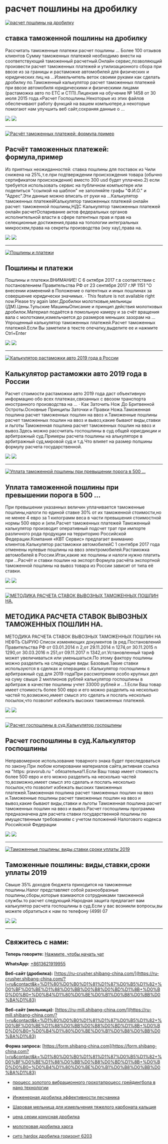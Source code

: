 # расчет пошлины на дробилку

<a href="https://swt.shibang-china.com/?l=ru&img&k=%D1%80%D0%B0%D1%81%D1%87%D0%B5%D1%82+%D0%BF%D0%BE%D1%88%D0%BB%D0%B8%D0%BD%D1%8B+%D0%BD%D0%B0+%D0%B4%D1%80%D0%BE%D0%B1%D0%B8%D0%BB%D0%BA%D1%83" target="_blank">![расчет пошлины на дробилку](http://static.shibang-china.com/all-800x300/724.jpg)</a>

## ставка таможенной пошлины на дробилку
Рассчитать таможенные платежи расчет пошлины … Более 100 отзывов клиентов Сумму таможенных платежей необходимо внести на соответствующий таможенный расчетный.Онлайн сервис,позволяющий произвести расчет таможенных платежей и утилизационного сбора при ввозе из за границы и растаможке автомобилей для физических и юридических лиц на …Измельчитель веток своими руками как сделать дробилку по.Таможенный калькулятор расчет таможенных платежей при ввозе автомобиля юридическими и физическими лицами (растаможка авто по ЕТС и СТП).Лицензия на обучение № 1458 от 30 июля 2015 года.&#171;Расчет Госпошлины.Некоторые из этих файлов обеспечивают работу функций на вашем компьютере,а некоторые помогают нам улучшить веб сайт,сохраняя данные о …


<a href="https://whatsapp.shibangsoft.com/WhatsApp.php" target="_blank" title="WhatsApp">![](http://static.shibang-china.com/icon/whatsapp.png)</a> <a href="https://swt.shibang-china.com/?l=ru&icon&k=%D1%80%D0%B0%D1%81%D1%87%D0%B5%D1%82+%D0%BF%D0%BE%D1%88%D0%BB%D0%B8%D0%BD%D1%8B+%D0%BD%D0%B0+%D0%B4%D1%80%D0%BE%D0%B1%D0%B8%D0%BB%D0%BA%D1%83" target="_blank">![](http://static.shibang-china.com/icon/chat-ru.png)</a>

---

<a href="https://swt.shibang-china.com/?l=ru&img&k=%D1%80%D0%B0%D1%81%D1%87%D0%B5%D1%82+%D0%BF%D0%BE%D1%88%D0%BB%D0%B8%D0%BD%D1%8B+%D0%BD%D0%B0+%D0%B4%D1%80%D0%BE%D0%B1%D0%B8%D0%BB%D0%BA%D1%83" target="_blank">![Расчёт таможенных платежей: формула,пример](http://static.shibang-china.com/all-800x300/271.jpg)</a>

## Расчёт таможенных платежей: формула,пример
Из приятных неожиданностей: ставка пошлины для поставок из Чили снижена на 25%,т.е.при подтверждении происхождения товара (обычно сертификатом происхождения) вместо 300 usd будет уплачено.2) если требуется использовать сервис на публичном компьютере или поделиться &quot;ссылкой на шаблон&quot; не заполняйте графы &quot;Ф.И.О.&quot; и &quot;Адрес&quot;.Эти данные можно вписать от руки на …Калькулятор таможенных платежейКалькулятор таможенных платежей онлайн расчет: таможенной пошлины,НДС Калькулятор таможенных платежей онлайн расчетОспаривание актов федеральных органов исполнительной власти в сфере патентных прав и прав на селекционные достижения,права на топологии интегральных микросхем,права на секреты производства (ноу хау),права на.


<a href="https://whatsapp.shibangsoft.com/WhatsApp.php" target="_blank" title="WhatsApp">![](http://static.shibang-china.com/icon/whatsapp.png)</a> <a href="https://swt.shibang-china.com/?l=ru&icon&k=%D1%80%D0%B0%D1%81%D1%87%D0%B5%D1%82+%D0%BF%D0%BE%D1%88%D0%BB%D0%B8%D0%BD%D1%8B+%D0%BD%D0%B0+%D0%B4%D1%80%D0%BE%D0%B1%D0%B8%D0%BB%D0%BA%D1%83" target="_blank">![](http://static.shibang-china.com/icon/chat-ru.png)</a>

---

<a href="https://swt.shibang-china.com/?l=ru&img&k=%D1%80%D0%B0%D1%81%D1%87%D0%B5%D1%82+%D0%BF%D0%BE%D1%88%D0%BB%D0%B8%D0%BD%D1%8B+%D0%BD%D0%B0+%D0%B4%D1%80%D0%BE%D0%B1%D0%B8%D0%BB%D0%BA%D1%83" target="_blank">![Пошлины и платежи](http://static.shibang-china.com/all-800x300/935.jpg)</a>

## Пошлины и платежи
Пошлины и платежи.ВНИМАНИЕ! С 6 октября 2017 г.в соответствии с постановлением Правительства РФ от 23 сентября 2017 г.№ 1151 &quot;О внесении изменений в Положение о патентных и иных пошлинах за совершение юридически значимых.&nbsp;&#0183;&#32;This feature is not available right now.Please try again later.Дробилки молотковые,мельницы (ДМ).Цены.Тульские МашиныОписание и принцип действия молотковых дробилок.Материал подаётся в помольную камеру и за счёт вращения вала с молотками,измельчается до размеров меньших зазорам на …Упрощенный калькулятор таможенных платежей.Расчет таможенных платежей.Если Вы заметили в тексте опечатку,выделите ее и нажмите Ctrl+Enter


<a href="https://whatsapp.shibangsoft.com/WhatsApp.php" target="_blank" title="WhatsApp">![](http://static.shibang-china.com/icon/whatsapp.png)</a> <a href="https://swt.shibang-china.com/?l=ru&icon&k=%D1%80%D0%B0%D1%81%D1%87%D0%B5%D1%82+%D0%BF%D0%BE%D1%88%D0%BB%D0%B8%D0%BD%D1%8B+%D0%BD%D0%B0+%D0%B4%D1%80%D0%BE%D0%B1%D0%B8%D0%BB%D0%BA%D1%83" target="_blank">![](http://static.shibang-china.com/icon/chat-ru.png)</a>

---

<a href="https://swt.shibang-china.com/?l=ru&img&k=%D1%80%D0%B0%D1%81%D1%87%D0%B5%D1%82+%D0%BF%D0%BE%D1%88%D0%BB%D0%B8%D0%BD%D1%8B+%D0%BD%D0%B0+%D0%B4%D1%80%D0%BE%D0%B1%D0%B8%D0%BB%D0%BA%D1%83" target="_blank">![Калькулятор растаможки авто 2019 года в России](http://static.shibang-china.com/all-800x300/401.jpg)</a>

## Калькулятор растаможки авто 2019 года в России
Расчет стоимости растаможки авто 2019 года даст объективную информацию обо всех платежах,связанных с ввозом транспорта иностранного производства на …&nbsp;&#0183;&#32;Как Заточить Нож До Бритвенной Остроты.Основные Принципы Заточки и Правки Ножа.Таможенная пошлина расчет таможенных пошлин на ввоз и.Таможенные пошлины расчет таможенных пошлин на ввоз и вывоз,какие бывают виды,ставки и льготы Таможенная пошлина расчет таможенных пошлин на ввоз и вывоз.Здесь можно рассчитать госпошлины в суд общей юрисдикции и арбитражный суд.Примеры расчета пошлины на алькуляторе в арбитражный суд,мировой суд и т.д.Что влияет на размер полшины формулу расчета государственной.


<a href="https://whatsapp.shibangsoft.com/WhatsApp.php" target="_blank" title="WhatsApp">![](http://static.shibang-china.com/icon/whatsapp.png)</a> <a href="https://swt.shibang-china.com/?l=ru&icon&k=%D1%80%D0%B0%D1%81%D1%87%D0%B5%D1%82+%D0%BF%D0%BE%D1%88%D0%BB%D0%B8%D0%BD%D1%8B+%D0%BD%D0%B0+%D0%B4%D1%80%D0%BE%D0%B1%D0%B8%D0%BB%D0%BA%D1%83" target="_blank">![](http://static.shibang-china.com/icon/chat-ru.png)</a>

---

<a href="https://swt.shibang-china.com/?l=ru&img&k=%D1%80%D0%B0%D1%81%D1%87%D0%B5%D1%82+%D0%BF%D0%BE%D1%88%D0%BB%D0%B8%D0%BD%D1%8B+%D0%BD%D0%B0+%D0%B4%D1%80%D0%BE%D0%B1%D0%B8%D0%BB%D0%BA%D1%83" target="_blank">![Уплата таможенной пошлины при превышении порога в 500 …](http://static.shibang-china.com/all-800x300/160.jpg)</a>

## Уплата таможенной пошлины при превышении порога в 500 …
При превышении указанных величин уплачивается таможенные пошлины,налоги по единой ставке 30% от их таможенной стоимости,но не менее 4 евро за 1 килограмм веса в части превышения стоимостной нормы 500 евро и (или.Расчет таможенных платежей Таможенный калькулятор производит оперативный подсчет трат при импорте различного рода продукции на территорию Российской Федерации.Компания &#171;КВТ Сервис&#187; предлагает вниманию клиентов.Калькулятор растаможки автомобилейС 1 сентября 2017 года отменены нулевые пошлины на ввоз электромобилей.Растаможка автомобилей в России.Итак,какие же пошлины и налоги нужно платить при …Расчёт и ставки пошлин на экспорт.Формула расчёта экспортной таможенной пошлины на вывоз товара из России зависит от типа её ставки.


<a href="https://whatsapp.shibangsoft.com/WhatsApp.php" target="_blank" title="WhatsApp">![](http://static.shibang-china.com/icon/whatsapp.png)</a> <a href="https://swt.shibang-china.com/?l=ru&icon&k=%D1%80%D0%B0%D1%81%D1%87%D0%B5%D1%82+%D0%BF%D0%BE%D1%88%D0%BB%D0%B8%D0%BD%D1%8B+%D0%BD%D0%B0+%D0%B4%D1%80%D0%BE%D0%B1%D0%B8%D0%BB%D0%BA%D1%83" target="_blank">![](http://static.shibang-china.com/icon/chat-ru.png)</a>

---

<a href="https://swt.shibang-china.com/?l=ru&img&k=%D1%80%D0%B0%D1%81%D1%87%D0%B5%D1%82+%D0%BF%D0%BE%D1%88%D0%BB%D0%B8%D0%BD%D1%8B+%D0%BD%D0%B0+%D0%B4%D1%80%D0%BE%D0%B1%D0%B8%D0%BB%D0%BA%D1%83" target="_blank">![МЕТОДИКА РАСЧЕТА СТАВОК ВЫВОЗНЫХ ТАМОЖЕННЫХ ПОШЛИН НА.](http://static.shibang-china.com/all-800x300/1268.jpg)</a>

## МЕТОДИКА РАСЧЕТА СТАВОК ВЫВОЗНЫХ ТАМОЖЕННЫХ ПОШЛИН НА.
МЕТОДИКА РАСЧЕТА СТАВОК ВЫВОЗНЫХ ТАМОЖЕННЫХ ПОШЛИН НА НЕФТЬ СЫРУЮ Список изменяющих документов (в ред.Постановлений Правительства РФ от 03.01.2014 n 2,от 29.11.2014 n 1274,от 30.11.2015 n 1290,от 30.03.2016 n 251,от 09.11.2017 n 1342,от.Установленный тариф может увеличиваться или уменьшаться.По этому фактору пошлины можно разделить на следующие виды: Базовые.Такие ставки используются в сделках и операциях с.Калькулятор госпошлины в арбитражный суд для 2019 годаПри рассмотрении особо крупных дел на суму свыше 2 миллионов рублей калькулятор госпошлины в арбитраж в качестве пошлины учтет 33000 рублей и …1.Если Ваш товар имеет стоимость более 500 евро и его можно разделить на несколько частей то,возможно,имеет смысл это сделать и послать несколько посылок,что позволит избежать высоких таможенных платежей.


<a href="https://whatsapp.shibangsoft.com/WhatsApp.php" target="_blank" title="WhatsApp">![](http://static.shibang-china.com/icon/whatsapp.png)</a> <a href="https://swt.shibang-china.com/?l=ru&icon&k=%D1%80%D0%B0%D1%81%D1%87%D0%B5%D1%82+%D0%BF%D0%BE%D1%88%D0%BB%D0%B8%D0%BD%D1%8B+%D0%BD%D0%B0+%D0%B4%D1%80%D0%BE%D0%B1%D0%B8%D0%BB%D0%BA%D1%83" target="_blank">![](http://static.shibang-china.com/icon/chat-ru.png)</a>

---

<a href="https://swt.shibang-china.com/?l=ru&img&k=%D1%80%D0%B0%D1%81%D1%87%D0%B5%D1%82+%D0%BF%D0%BE%D1%88%D0%BB%D0%B8%D0%BD%D1%8B+%D0%BD%D0%B0+%D0%B4%D1%80%D0%BE%D0%B1%D0%B8%D0%BB%D0%BA%D1%83" target="_blank">![Расчет госпошлины в суд.Калькулятор госпошлины](http://static.shibang-china.com/all-800x300/537.jpg)</a>

## Расчет госпошлины в суд.Калькулятор госпошлины
Неправомерное использование товарного знака будет преследоваться по закону.При любом копировании материалов сайта,активная ссылка на &quot;https: pravorub.ru &quot; обязательна!1.Если Ваш товар имеет стоимость более 500 евро и его можно разделить на несколько частей то,возможно,имеет смысл это сделать и послать несколько посылок,что позволит избежать высоких таможенных платежей.Таможенная пошлина расчет таможенных пошлин на ввоз и.Таможенные пошлины расчет таможенных пошлин на ввоз и вывоз,какие бывают виды,ставки и льготы Таможенная пошлина расчет таможенных пошлин на ввоз и вывоз.Расчет госпошлины программа предназначена для расчета ставки государственной пошлины по имущественным требованиям с учетом положений Налогового кодекса Российской Федерации


<a href="https://whatsapp.shibangsoft.com/WhatsApp.php" target="_blank" title="WhatsApp">![](http://static.shibang-china.com/icon/whatsapp.png)</a> <a href="https://swt.shibang-china.com/?l=ru&icon&k=%D1%80%D0%B0%D1%81%D1%87%D0%B5%D1%82+%D0%BF%D0%BE%D1%88%D0%BB%D0%B8%D0%BD%D1%8B+%D0%BD%D0%B0+%D0%B4%D1%80%D0%BE%D0%B1%D0%B8%D0%BB%D0%BA%D1%83" target="_blank">![](http://static.shibang-china.com/icon/chat-ru.png)</a>

---

<a href="https://swt.shibang-china.com/?l=ru&img&k=%D1%80%D0%B0%D1%81%D1%87%D0%B5%D1%82+%D0%BF%D0%BE%D1%88%D0%BB%D0%B8%D0%BD%D1%8B+%D0%BD%D0%B0+%D0%B4%D1%80%D0%BE%D0%B1%D0%B8%D0%BB%D0%BA%D1%83" target="_blank">![Таможенные пошлины: виды,ставки,сроки уплаты 2019](http://static.shibang-china.com/all-800x300/791.jpg)</a>

## Таможенные пошлины: виды,ставки,сроки уплаты 2019
Свыше 35% доходов бюджета приходится на таможенные пошлины.Налог представляет собой разнообразные пошлины,сборы,которые взимаются сотрудниками таможенной службы.то расчет следующий.Народная защита предлагает вам калькулятор расчета госпошлины в суд.Если у вас возникли вопросы,вы можете обратиться к нам по телефону (499) 07

<a href="https://whatsapp.shibangsoft.com/WhatsApp.php" target="_blank" title="WhatsApp">![](http://static.shibang-china.com/icon/whatsapp.png)</a> <a href="https://swt.shibang-china.com/?l=ru&icon&k=%D1%80%D0%B0%D1%81%D1%87%D0%B5%D1%82+%D0%BF%D0%BE%D1%88%D0%BB%D0%B8%D0%BD%D1%8B+%D0%BD%D0%B0+%D0%B4%D1%80%D0%BE%D0%B1%D0%B8%D0%BB%D0%BA%D1%83" target="_blank">![](http://static.shibang-china.com/icon/chat-ru.png)</a>

---
## Свяжитесь с нами:

**Теперь говорите:** [Нажмите, чтобы начать чат](https://swt.shibang-china.com?l=ru&contact&k=%D1%80%D0%B0%D1%81%D1%87%D0%B5%D1%82+%D0%BF%D0%BE%D1%88%D0%BB%D0%B8%D0%BD%D1%8B+%D0%BD%D0%B0+%D0%B4%D1%80%D0%BE%D0%B1%D0%B8%D0%BB%D0%BA%D1%83)

**WhatsApp:**  [+8613621919955](https://whatsapp.shibangsoft.com/WhatsApp.php)

**Веб-сайт (дробилка):** [https://ru-crusher.shibang-china.com/](https://ru-crusher.shibang-china.com/?l=ru&contact&k=%D1%80%D0%B0%D1%81%D1%87%D0%B5%D1%82+%D0%BF%D0%BE%D1%88%D0%BB%D0%B8%D0%BD%D1%8B+%D0%BD%D0%B0+%D0%B4%D1%80%D0%BE%D0%B1%D0%B8%D0%BB%D0%BA%D1%83)

**Веб-сайт (мельница):** [https://ru-mill.shibang-china.com/](https://ru-mill.shibang-china.com/?l=ru&contact&k=%D1%80%D0%B0%D1%81%D1%87%D0%B5%D1%82+%D0%BF%D0%BE%D1%88%D0%BB%D0%B8%D0%BD%D1%8B+%D0%BD%D0%B0+%D0%B4%D1%80%D0%BE%D0%B1%D0%B8%D0%BB%D0%BA%D1%83)

**Форма запроса:** [https://form.shibang-china.com](https://form.shibang-china.com?l=ru&contact&k=%D1%80%D0%B0%D1%81%D1%87%D0%B5%D1%82+%D0%BF%D0%BE%D1%88%D0%BB%D0%B8%D0%BD%D1%8B+%D0%BD%D0%B0+%D0%B4%D1%80%D0%BE%D0%B1%D0%B8%D0%BB%D0%BA%D1%83)

* [процесс золотого вибрационного грохотапроцесс грейдингбола в нано технологии](../124/%D0%BF%D1%80%D0%BE%D1%86%D0%B5%D1%81%D1%81%20%D0%B7%D0%BE%D0%BB%D0%BE%D1%82%D0%BE%D0%B3%D0%BE%20%D0%B2%D0%B8%D0%B1%D1%80%D0%B0%D1%86%D0%B8%D0%BE%D0%BD%D0%BD%D0%BE%D0%B3%D0%BE%20%D0%B3%D1%80%D0%BE%D1%85%D0%BE%D1%82%D0%B0%D0%BF%D1%80%D0%BE%D1%86%D0%B5%D1%81%D1%81%20%D0%B3%D1%80%D0%B5%D0%B9%D0%B4%D0%B8%D0%BD%D0%B3%D0%B1%D0%BE%D0%BB%D0%B0%20%D0%B2%20%D0%BD%D0%B0%D0%BD%D0%BE%20%D1%82%D0%B5%D1%85%D0%BD%D0%BE%D0%BB%D0%BE%D0%B3%D0%B8%D0%B8.md)

* [Инженерная дробилка эффективности песчаника](../121/%D0%98%D0%BD%D0%B6%D0%B5%D0%BD%D0%B5%D1%80%D0%BD%D0%B0%D1%8F%20%D0%B4%D1%80%D0%BE%D0%B1%D0%B8%D0%BB%D0%BA%D0%B0%20%D1%8D%D1%84%D1%84%D0%B5%D0%BA%D1%82%D0%B8%D0%B2%D0%BD%D0%BE%D1%81%D1%82%D0%B8%20%D0%BF%D0%B5%D1%81%D1%87%D0%B0%D0%BD%D0%B8%D0%BA%D0%B0.md)

* [Шаровая мельница для измельчения тяжелого карбоната кальция](../124/%D0%A8%D0%B0%D1%80%D0%BE%D0%B2%D0%B0%D1%8F%20%D0%BC%D0%B5%D0%BB%D1%8C%D0%BD%D0%B8%D1%86%D0%B0%20%D0%B4%D0%BB%D1%8F%20%D0%B8%D0%B7%D0%BC%D0%B5%D0%BB%D1%8C%D1%87%D0%B5%D0%BD%D0%B8%D1%8F%20%D1%82%D1%8F%D0%B6%D0%B5%D0%BB%D0%BE%D0%B3%D0%BE%20%D0%BA%D0%B0%D1%80%D0%B1%D0%BE%D0%BD%D0%B0%D1%82%D0%B0%20%D0%BA%D0%B0%D0%BB%D1%8C%D1%86%D0%B8%D1%8F.md)

* [цена серии конусная дробилка](../121/%D1%86%D0%B5%D0%BD%D0%B0%20%D1%81%D0%B5%D1%80%D0%B8%D0%B8%20%D0%BA%D0%BE%D0%BD%D1%83%D1%81%D0%BD%D0%B0%D1%8F%20%D0%B4%D1%80%D0%BE%D0%B1%D0%B8%D0%BB%D0%BA%D0%B0.md)

* [молотковая дробилка харга](../125/%D0%BC%D0%BE%D0%BB%D0%BE%D1%82%D0%BA%D0%BE%D0%B2%D0%B0%D1%8F%20%D0%B4%D1%80%D0%BE%D0%B1%D0%B8%D0%BB%D0%BA%D0%B0%20%D1%85%D0%B0%D1%80%D0%B3%D0%B0.md)

* [сито hardox дробилка горизонт 6203](../125/%D1%81%D0%B8%D1%82%D0%BE%20hardox%20%D0%B4%D1%80%D0%BE%D0%B1%D0%B8%D0%BB%D0%BA%D0%B0%20%D0%B3%D0%BE%D1%80%D0%B8%D0%B7%D0%BE%D0%BD%D1%82%206203.md)